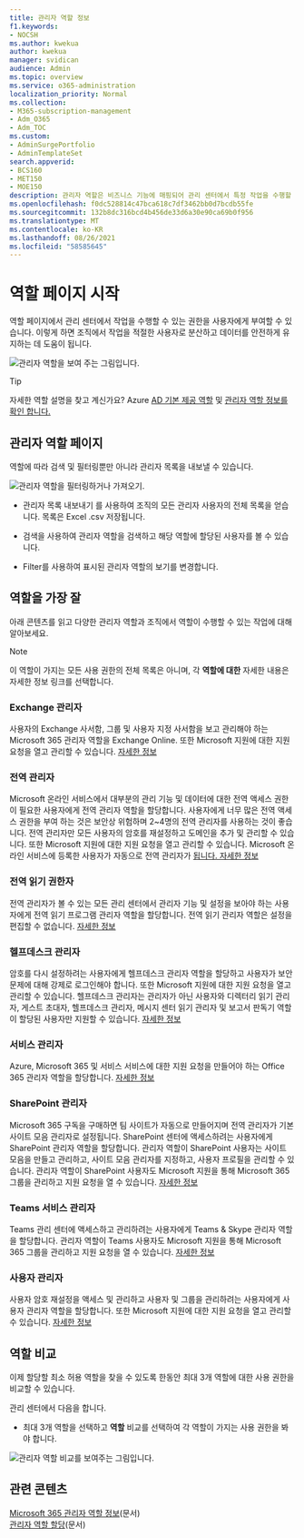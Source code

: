 ```yaml
---
title: 관리자 역할 정보
f1.keywords:
- NOCSH
ms.author: kwekua
author: kwekua
manager: svidican
audience: Admin
ms.topic: overview
ms.service: o365-administration
localization_priority: Normal
ms.collection:
- M365-subscription-management
- Adm_O365
- Adm_TOC
ms.custom:
- AdminSurgePortfolio
- AdminTemplateSet
search.appverid:
- BCS160
- MET150
- MOE150
description: 관리자 역할은 비즈니스 기능에 매핑되어 관리 센터에서 특정 작업을 수행할 수 있는 권한을 제공합니다. 예를 들어 서비스 관리자는 Microsoft로 지원 티켓을 엽니다.
ms.openlocfilehash: f0dc528814c47bca618c7df3462bb0d7bcdb55fe
ms.sourcegitcommit: 132b8dc316bcd4b456de33d6a30e90ca69b0f956
ms.translationtype: MT
ms.contentlocale: ko-KR
ms.lasthandoff: 08/26/2021
ms.locfileid: "58585645"
---
```

# <a name="get-started-with-the-roles-page"></a>역할 페이지 시작

역할 페이지에서 관리 센터에서 작업을 수행할 수 있는 권한을 사용자에게 부여할 수 있습니다. 이렇게 하면 조직에서 작업을 적절한 사용자로 분산하고 데이터를 안전하게 유지하는 데 도움이 됩니다.

![관리자 역할을 보여 주는 그림입니다.](../../media/roles-main-page.png)

> [!TIP]
> 자세한 역할 설명을 찾고 계신가요? Azure [AD 기본 제공 역할](/azure/active-directory/roles/permissions-reference) 및 [관리자 역할 정보를 확인 합니다.](/microsoft-365/admin/add-users/about-admin-roles)

## <a name="about-the-admin-roles-page"></a>관리자 역할 페이지

역할에 따라 검색 및 필터링뿐만 아니라 관리자 목록을 내보낼 수 있습니다.

![관리자 역할을 필터링하거나 가져오기.](../../media/admin-role-page-options.png)

- 관리자 목록 내보내기 를 사용하여 조직의 모든 관리자 사용자의 전체 목록을 얻습니다. 목록은 Excel .csv 저장됩니다.

- 검색을 사용하여 관리자 역할을 검색하고 해당 역할에 할당된 사용자를 볼 수 있습니다.

- Filter를 사용하여 표시된 관리자 역할의 보기를 변경합니다.


## <a name="get-the-most-out-of-the-roles"></a>역할을 가장 잘

아래 콘텐츠를 읽고 다양한 관리자 역할과 조직에서 역할이 수행할 수 있는 작업에 대해 알아보세요.

> [!NOTE]
이 역할이 가지는 모든 사용 권한의 전체 목록은 아니며, 각 **역할에 대한** 자세한 내용은 자세한 정보 링크를 선택합니다.

### <a name="exchange-admin"></a>Exchange 관리자

사용자의 Exchange 사서함, 그룹 및 사용자 지정 사서함을 보고 관리해야 하는 Microsoft 365 관리자 역할을 Exchange Online. 또한 Microsoft 지원에 대한 지원 요청을 열고 관리할 수 있습니다. [자세한 정보](/microsoft-365/admin/add-users/about-exchange-online-admin-role)

### <a name="global-admin"></a>전역 관리자

Microsoft 온라인 서비스에서 대부분의 관리 기능 및 데이터에 대한 전역 액세스 권한이 필요한 사용자에게 전역 관리자 역할을 할당합니다. 사용자에게 너무 많은 전역 액세스 권한을 부여 하는 것은 보안상 위험하며 2~4명의 전역 관리자를 사용하는 것이 좋습니다. 전역 관리자만 모든 사용자의 암호를 재설정하고 도메인을 추가 및 관리할 수 있습니다. 또한 Microsoft 지원에 대한 지원 요청을 열고 관리할 수 있습니다. Microsoft 온라인 서비스에 등록한 사용자가 자동으로 전역 관리자가 [됩니다. 자세한 정보](/microsoft-365/admin/add-users/about-admin-roles#roles-available-in-the-microsoft-365-admin-center)

### <a name="global-reader"></a>전역 읽기 권한자

전역 관리자가 볼 수 있는 모든 관리 센터에서 관리자 기능 및 설정을 보아야 하는 사용자에게 전역 읽기 프로그램 관리자 역할을 할당합니다. 전역 읽기 관리자 역할은 설정을 편집할 수 없습니다. [자세한 정보](/microsoft-365/admin/add-users/about-admin-roles#roles-available-in-the-microsoft-365-admin-center)

### <a name="helpdesk-admin"></a>헬프데스크 관리자

암호를 다시 설정하려는 사용자에게 헬프데스크 관리자 역할을 할당하고 사용자가 보안 문제에 대해 강제로 로그인해야 합니다. 또한 Microsoft 지원에 대한 지원 요청을 열고 관리할 수 있습니다. 헬프데스크 관리자는 관리자가 아닌 사용자와 디렉터리 읽기 관리자, 게스트 초대자, 헬프데스크 관리자, 메시지 센터 읽기 관리자 및 보고서 판독기 역할이 할당된 사용자만 지원할 수 있습니다. [자세한 정보](/microsoft-365/admin/add-users/about-admin-roles#roles-available-in-the-microsoft-365-admin-center)

### <a name="service-admin"></a>서비스 관리자

Azure, Microsoft 365 및 서비스 서비스에 대한 지원 요청을 만들어야 하는 Office 365 관리자 역할을 할당합니다. [자세한 정보](/microsoft-365/admin/add-users/about-admin-roles#roles-available-in-the-microsoft-365-admin-center)

### <a name="sharepoint-admin"></a>SharePoint 관리자

Microsoft 365 구독을 구매하면 팀 사이트가 자동으로 만들어지며 전역 관리자가 기본 사이트 모음 관리자로 설정됩니다. SharePoint 센터에 액세스하려는 사용자에게 SharePoint 관리자 역할을 할당합니다. 관리자 역할이 SharePoint 사용자는 사이트 모음을 만들고 관리하고, 사이트 모음 관리자를 지정하고, 사용자 프로필을 관리할 수 있습니다. 관리자 역할이 SharePoint 사용자도 Microsoft 지원을 통해 Microsoft 365 그룹을 관리하고 지원 요청을 열 수 있습니다. [자세한 정보](/sharepoint/sharepoint-admin-role)

### <a name="teams-service-admin"></a>Teams 서비스 관리자

Teams 관리 센터에 액세스하고 관리하려는 사용자에게 Teams & Skype 관리자 역할을 할당합니다. 관리자 역할이 Teams 사용자도 Microsoft 지원을 통해 Microsoft 365 그룹을 관리하고 지원 요청을 열 수 있습니다. [자세한 정보](/MicrosoftTeams/using-admin-roles)

### <a name="user-admin"></a>사용자 관리자

사용자 암호 재설정을 액세스 및 관리하고 사용자 및 그룹을 관리하려는 사용자에게 사용자 관리자 역할을 할당합니다. 또한 Microsoft 지원에 대한 지원 요청을 열고 관리할 수 있습니다. [자세한 정보](/microsoft-365/admin/add-users/about-admin-roles#roles-available-in-the-microsoft-365-admin-center)

## <a name="compare-roles"></a>역할 비교

이제 할당할 최소 허용 역할을 찾을 수 있도록 한동안 최대 3개 역할에 대한 사용 권한을 비교할 수 있습니다.

관리 센터에서 다음을 합니다.

- 최대 3개 역할을 선택하고 **역할** 비교를 선택하여 각 역할이 가지는 사용 권한을 봐야 합니다.

![관리자 역할 비교를 보여주는 그림입니다.](../../media/compare-roles-list.png)

## <a name="related-content"></a>관련 콘텐츠

[Microsoft 365 관리자 역할 정보](about-admin-roles.md)(문서)\
[관리자 역할 할당](assign-admin-roles.md)(문서)
